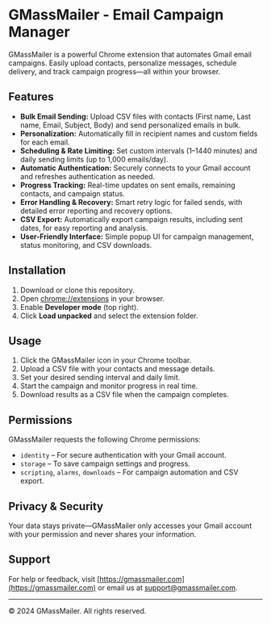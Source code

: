 # GMassMailer - Email Campaign Manager

GMassMailer is a powerful Chrome extension that automates Gmail email campaigns. Easily upload contacts, personalize messages, schedule delivery, and track campaign progress—all within your browser.

## Features
- **Bulk Email Sending:** Upload CSV files with contacts (First name, Last name, Email, Subject, Body) and send personalized emails in bulk.
- **Personalization:** Automatically fill in recipient names and custom fields for each email.
- **Scheduling & Rate Limiting:** Set custom intervals (1–1440 minutes) and daily sending limits (up to 1,000 emails/day).
- **Automatic Authentication:** Securely connects to your Gmail account and refreshes authentication as needed.
- **Progress Tracking:** Real-time updates on sent emails, remaining contacts, and campaign status.
- **Error Handling & Recovery:** Smart retry logic for failed sends, with detailed error reporting and recovery options.
- **CSV Export:** Automatically export campaign results, including sent dates, for easy reporting and analysis.
- **User-Friendly Interface:** Simple popup UI for campaign management, status monitoring, and CSV downloads.

## Installation
1. Download or clone this repository.
2. Open [chrome://extensions](chrome://extensions) in your browser.
3. Enable **Developer mode** (top right).
4. Click **Load unpacked** and select the extension folder.

## Usage
1. Click the GMassMailer icon in your Chrome toolbar.
2. Upload a CSV file with your contacts and message details.
3. Set your desired sending interval and daily limit.
4. Start the campaign and monitor progress in real time.
5. Download results as a CSV file when the campaign completes.

## Permissions
GMassMailer requests the following Chrome permissions:
- `identity` – For secure authentication with your Gmail account.
- `storage` – To save campaign settings and progress.
- `scripting`, `alarms`, `downloads` – For campaign automation and CSV export.

## Privacy & Security
Your data stays private—GMassMailer only accesses your Gmail account with your permission and never shares your information.

## Support
For help or feedback, visit [https://gmassmailer.com](https://gmassmailer.com) or email us at [support@gmassmailer.com](mailto:support@gmassmailer.com).

---

© 2024 GMassMailer. All rights reserved. 